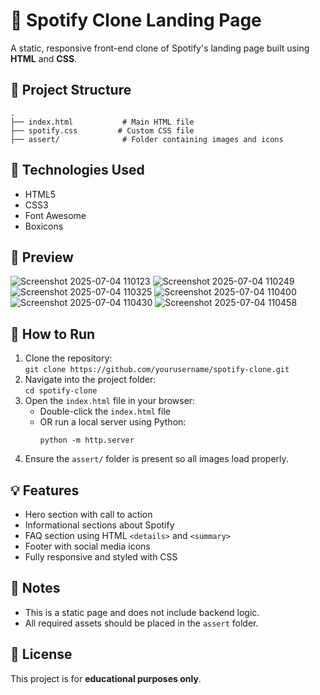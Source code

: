 
  <h1>🎵 Spotify Clone Landing Page</h1>
  <p>A static, responsive front-end clone of Spotify's landing page built using <strong>HTML</strong> and <strong>CSS</strong>.</p>

  <h2>📁 Project Structure</h2>
  <pre><code>.
├── index.html           # Main HTML file
├── spotify.css         # Custom CSS file
├── assert/              # Folder containing images and icons
</code></pre>

  <h2>🔧 Technologies Used</h2>
  <ul>
    <li>HTML5</li>
    <li>CSS3</li>
    <li>Font Awesome</li>
    <li>Boxicons</li>
  </ul>

  <h2>📸 Preview</h2>

  ![Screenshot 2025-07-04 110123](https://github.com/user-attachments/assets/3c87d84f-c760-48bd-9118-ace369c2ccac)
  ![Screenshot 2025-07-04 110249](https://github.com/user-attachments/assets/07bb5724-1eda-48fa-b927-9548b2c23e17)
  ![Screenshot 2025-07-04 110325](https://github.com/user-attachments/assets/cc6b8613-b64e-42e0-9207-bb8bd109a9b8)
  ![Screenshot 2025-07-04 110400](https://github.com/user-attachments/assets/bcd209a2-370f-4fc2-bf72-e85f48578ea9)
  ![Screenshot 2025-07-04 110430](https://github.com/user-attachments/assets/1ebbd6e0-18df-4508-81da-08333888fdca)
  ![Screenshot 2025-07-04 110458](https://github.com/user-attachments/assets/58d86e8b-1ed2-411d-93fa-3787de601c68)

  <h2>🚀 How to Run</h2>
  <ol>
    <li>Clone the repository:<br>
      <code>git clone https://github.com/yourusername/spotify-clone.git</code>
    </li>
    <li>Navigate into the project folder:<br>
      <code>cd spotify-clone</code>
    </li>
    <li>Open the <code>index.html</code> file in your browser:
      <ul>
        <li>Double-click the <code>index.html</code> file</li>
        <li>OR run a local server using Python:
          <pre><code>python -m http.server</code></pre>
        </li>
      </ul>
    </li>
    <li>Ensure the <code>assert/</code> folder is present so all images load properly.</li>
  </ol>

  <h2>💡 Features</h2>
  <ul>
    <li>Hero section with call to action</li>
    <li>Informational sections about Spotify</li>
    <li>FAQ section using HTML <code>&lt;details&gt;</code> and <code>&lt;summary&gt;</code></li>
    <li>Footer with social media icons</li>
    <li>Fully responsive and styled with CSS</li>
  </ul>

  <h2>📌 Notes</h2>
  <ul>
    <li>This is a static page and does not include backend logic.</li>
    <li>All required assets should be placed in the <code>assert</code> folder.</li>
  </ul>

  <h2>📃 License</h2>
  <p>This project is for <strong>educational purposes only</strong>.</p>


